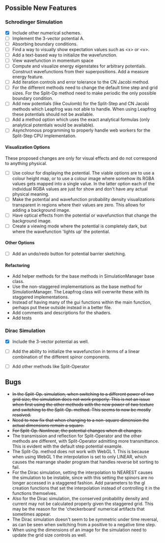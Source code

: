 
## Possible New Features

### Schrodinger Simulation
 - [x] Include other numerical schemes.
 - [ ] Implement the 3-vector potential A.
 - [ ] Absorbing boundary conditions.
 - [ ] Find a way to visually show expectation values such as \<x\> or \<v\>.
 - [ ] Add a text-based way to initialize the wavefunction.
 - [ ] View wavefunction in momentum space
 - [ ] Compute and visualize energy eigenstates for arbitrary potentials. Construct wavefunctions from their superpositions. Add a measure energy feature.
 - [ ] Add iteration controls and error tolerance to the CN Jacobi method.
 - [ ] For the different methods need to change the default time step and grid sizes. For the Split-Op method need to make periodic the only possible boundary condition.
 - [ ] Add new potentials (like Coulomb) for the Split-Step and CN Jacobi methods which Leapfrog was not able to handle. When using Leapfrog these potentials should not be available.
 - [ ] Add a method option which uses the exact analytical formulas (only analytical potentials would be available).
 - [ ] Asynchronous programming to properly handle web workers for the Split-Step CPU implementation.

 #### Visualization Options
These proposed changes are only for visual effects and do not correspond to anything physical.
 - [ ] Use colour for displaying the potential. The viable options are to use a colour height map, or to use a colour image where somehow its RGBA values gets mapped into a single value. In the latter option each of the individual RGBA values are just for show and don't have any actual physical meaning.
 - [ ] Make the potential and wavefunction probability density visualizations transparent in regions where their values are zero. This allows for adding a background image.
 - [ ] Have optical effects from the potential or wavefunction that change the background image.
 - [ ] Create a viewing mode where the potential is completely dark, but where the wavefunction 'lights up' the potential.

 #### Other Options
- [ ] Add an undo/redo button for potential barrier sketching.

#### Refactoring
- Add helper methods for the base methods in SimulationManager base class.
- Use the non-staggered implementations as the base method for SimulationManager. The Leapfrog class will overwrite these with its staggered implementations.
- Instead of having many of the gui functions within the main function, perhaps put these outside instead in a better file.
- Add comments and descriptions for the shaders.
- Add tests

### Dirac Simulation
 - [x] Include the 3-vector potential as well.
 - [ ] Add the ability to initialize the wavefunction in terms of a linear combination of the different spinor components.
 - [ ] Add other methods like Split-Operator


 ## Bugs
  - <s>In the Split-Op. simulation, when switching to a different power of two grid size, the simulation does not work properly.
  This is not an issue when first using the other methods with the new power of two texture and switching to the Split-Op. method. This seems to now be mostly resolved.</s>
  - <s>Need to now fix that when changing to a non-square dimension the actual dimensions remain a square.</s>
  - <s>For Split-Op. Nonlinear, the potential changes when dt changes.</s>
  - The transmission and reflection for Split-Operator and the other methods are different, with Split-Operator admitting more transmittance. This is evident with the default step potential example.
 - The Split-Op. method does not work with WebGL 1. This is because when using WebGL 1 the interpolation is set to only LINEAR, which causes the rearrange shader program that handles reverse bit sorting to fail.
  - For the Dirac simulation, setting the interpolation to NEAREST causes the simulation to be instable, since with this setting the spinors are no longer accessed in a staggered fashion. Add parameters to the gl creation functions that set the interpolation instead of controlling it in the functions themselves.
  - Also for the Dirac simulation, the conserved probability density and current may not be calculated properly given the staggered grid. This may be the reason for the 'checkerboard' numerical artifacts that sometimes appear.
  - The Dirac simulation doesn't seem to be symmetric under time reversal, as can be seen when switching from a positive to a negative time step.
  - When using the dimensions of an image for the simulation need to update the grid size controls as well.
